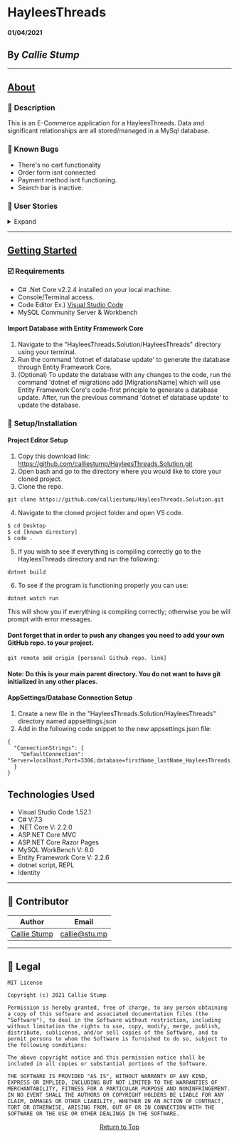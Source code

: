 # HayleesThreads

#### **01/04/2021**

## By _Callie Stump_
---
## <u>**About** </u>
### 🚩 **Description**
This is an E-Commerce application for a HayleesThreads. Data and significant relationships are all stored/managed in a MySql database. 

### 🐛 Known Bugs
* There's no cart functionality
* Order form isnt connected
* Payment method isnt functioning. 
* Search bar is inactive. 

### **📖 User Stories**
<details>
<summary>Expand</summary>

* As a user I should be able to navigate to a splash page that lists all categories and products.
* As the user, I need to be able to select a category and see a list of all of the products in that cataegory. I also need to be able to select a product, and see it's details.
* As the admin, I need to be able to add new categories and products to our system.
* As an admin, I need to be able to add, edit, or remove categories and products. I also need to be able to modify their relationship from the other side.
</details>
<hr>

## <u>**Getting Started**</u>
### **☑️ Requirements**
* C# .Net Core v2.2.4 installed on your local machine.
* Console/Terminal access.
* Code Editor 
Ex.) [Visual Studio Code](https://code.visualstudio.com/)
* MySQL Community Server & Workbench

#### **Import Database with Entity Framework Core**
1. Navigate to the "HayleesThreads.Solution/HayleesThreads" directory using your terminal.
2. Run the command 'dotnet ef database update' to generate the database through Entity Framework Core.
3. (Optional) To update the database with any changes to the code, run the command 'dotnet ef migrations add [MigrationsName] which will use Entity Framework Core's code-first principle to generate a database update. After, run the previous command 'dotnet ef database update' to update the database.

### 🔧 **Setup/Installation**
#### **Project Editor Setup**
1. Copy this download link: https://github.com/calliestump/HayleesThreads.Solution.git
2. Open bash and go to the directory where you would like to store your cloned project.
3. Clone the repo.
```
git clone https://github.com/calliestump/HayleesThreads.Solution.git
```
4. Navigate to the cloned project folder and open VS code.
```
$ cd Desktop
$ cd [known directory]
$ code .
```
5. If you wish to see if everything is compiling correctly go to the HayleesThreads directory and run the following:
```
dotnet build
```
6. To see if the program is functioning properly you can use:
```
dotnet watch run
```
This will show you if everything is compiling correctly; otherwise you be will prompt with error messages.

#### **Dont forget that in order to push any changes you need to add your own GitHub repo. to your project.**
```
git remote add origin [personal Github repo. link]
```
#### **Note**: Do this is your main parent directory. You do not want to have git initialized in any other places.

#### **AppSettings/Database Connection Setup**
1. Create a new file in the "HayleesThreads.Solution/HayleesThreads" directory named appsettings.json
2. Add in the following code snippet to the new appsettings.json file:
```
{
  "ConnectionStrings": {
    "DefaultConnection": "Server=localhost;Port=3306;database=firstName_lastName_HayleesThreads;uid=root;pwd=YourPassword;"
  }
}
```
## **Technologies Used**
* Visual Studio Code 1.52.1
* C# V:7.3
* .NET Core V: 2.2.0
* ASP.NET Core MVC
* ASP.NET Core Razor Pages
* MySQL WorkBench V: 8.0
* Entity Framework Core V: 2.2.6
* dotnet script, REPL
* Identity 

------------------------------
## 👤 Contributor

| Author | Email |
|--------|:-----:|
| [Callie Stump](https://www.linkedin.com/in/callie-stump/) | [callie@stu.mp](mailto:callie@stu.mp) |
------------------------------

## 📝 Legal
```
MIT License

Copyright (c) 2021 Callie Stump

Permission is hereby granted, free of charge, to any person obtaining a copy of this software and associated documentation files (the "Software"), to deal in the Software without restriction, including without limitation the rights to use, copy, modify, merge, publish, distribute, sublicense, and/or sell copies of the Software, and to permit persons to whom the Software is furnished to do so, subject to the following conditions:

The above copyright notice and this permission notice shall be included in all copies or substantial portions of the Software.

THE SOFTWARE IS PROVIDED "AS IS", WITHOUT WARRANTY OF ANY KIND, EXPRESS OR IMPLIED, INCLUDING BUT NOT LIMITED TO THE WARRANTIES OF MERCHANTABILITY, FITNESS FOR A PARTICULAR PURPOSE AND NONINFRINGEMENT. IN NO EVENT SHALL THE AUTHORS OR COPYRIGHT HOLDERS BE LIABLE FOR ANY CLAIM, DAMAGES OR OTHER LIABILITY, WHETHER IN AN ACTION OF CONTRACT, TORT OR OTHERWISE, ARISING FROM, OUT OF OR IN CONNECTION WITH THE SOFTWARE OR THE USE OR OTHER DEALINGS IN THE SOFTWARE.
```
<center><a href="#">Return to Top</a></center>
